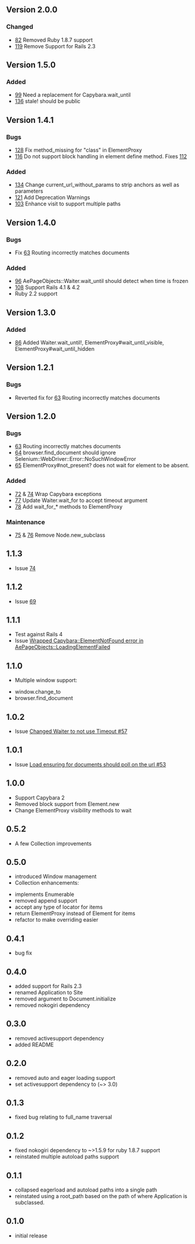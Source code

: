 ## Version 2.0.0

### Changed

* [82](https://github.com/appfolio/ae_page_objects/pull/82) Removed Ruby 1.8.7 support
* [119](https://github.com/appfolio/ae_page_objects/issues/119) Remove Support for Rails 2.3

## Version 1.5.0

### Added

* [99](https://github.com/appfolio/ae_page_objects/issues/99) Need a replacement for Capybara.wait_until
* [136](https://github.com/appfolio/ae_page_objects/issues/136) stale! should be public

## Version 1.4.1

### Bugs

* [128](https://github.com/appfolio/ae_page_objects/pull/128) Fix method_missing for "class" in ElementProxy
* [116](https://github.com/appfolio/ae_page_objects/pull/116) Do not support block handling in element define method. Fixes [112](https://github.com/appfolio/ae_page_objects/issues/112)

### Added

* [134](https://github.com/appfolio/ae_page_objects/pull/134) Change current_url_without_params to strip anchors as well as parameters
* [121](https://github.com/appfolio/ae_page_objects/pull/121) Add Deprecation Warnings
* [103](https://github.com/appfolio/ae_page_objects/pull/103) Enhance visit to support multiple paths

## Version 1.4.0

### Bugs
* Fix [63](https://github.com/appfolio/ae_page_objects/issues/63) Routing incorrectly matches documents

### Added
* [96](https://github.com/appfolio/ae_page_objects/issues/96) AePageObjects::Waiter.wait_until should detect when time is frozen
* [108](https://github.com/appfolio/ae_page_objects/issues/108) Support Rails 4.1 & 4.2
* Ruby 2.2 support

## Version 1.3.0

### Added

* [86](https://github.com/appfolio/ae_page_objects/pull/86) Added Waiter.wait_until!, ElementProxy#wait_until_visible, ElementProxy#wait_until_hidden

## Version 1.2.1

### Bugs

* Reverted fix for [63](https://github.com/appfolio/ae_page_objects/issues/63) Routing incorrectly matches documents

## Version 1.2.0

### Bugs

* [63](https://github.com/appfolio/ae_page_objects/issues/63) Routing incorrectly matches documents
* [64](https://github.com/appfolio/ae_page_objects/issues/64) browser.find_document should ignore Selenium::WebDriver::Error::NoSuchWindowError
* [65](https://github.com/appfolio/ae_page_objects/issues/65) ElementProxy#not_present? does not wait for element to be absent.

### Added

* [72](https://github.com/appfolio/ae_page_objects/pull/72) & [74](https://github.com/appfolio/ae_page_objects/pull/74) Wrap Capybara exceptions
* [77](https://github.com/appfolio/ae_page_objects/pull/77) Update Waiter.wait_for to accept timeout argument
* [78](https://github.com/appfolio/ae_page_objects/pull/78) Add wait_for_* methods to ElementProxy

### Maintenance

* [75](https://github.com/appfolio/ae_page_objects/pull/75) & [76](https://github.com/appfolio/ae_page_objects/pull/76) Remove Node.new_subclass

## 1.1.3

* Issue [74](https://github.com/appfolio/ae_page_objects/pull/74)

## 1.1.2

* Issue [69](https://github.com/appfolio/ae_page_objects/pull/69)

## 1.1.1

* Test against Rails 4
* Issue [Wrapped Capybara::ElementNotFound error in AePageObjects::LoadingElementFailed](https://github.com/appfolio/ae_page_objects/pull/67)

## 1.1.0

* Multiple window support:
 - window.change_to
 - browser.find_document

## 1.0.2

* Issue [Changed Waiter to not use Timeout #57](https://github.com/appfolio/ae_page_objects/issues/57)

## 1.0.1

* Issue [Load ensuring for documents should poll on the url #53](https://github.com/appfolio/ae_page_objects/issues/53)

## 1.0.0

* Support Capybara 2
* Removed block support from Element.new
* Change ElementProxy visibility methods to wait

## 0.5.2

* A few Collection improvements

## 0.5.0

* introduced Window management
* Collection enhancements:
 - implements Enumerable
 - removed append support
 - accept any type of locator for items
 - return ElementProxy instead of Element for items
 - refactor to make overriding easier

## 0.4.1

* bug fix

## 0.4.0

* added support for Rails 2.3
* renamed Application to Site
* removed argument to Document.initialize
* removed nokogiri dependency

## 0.3.0

* removed activesupport dependency
* added README

## 0.2.0

* removed auto and eager loading support
* set activesupport dependency to (~> 3.0)

## 0.1.3

* fixed bug relating to full_name traversal

## 0.1.2

* fixed nokogiri dependency to ~>1.5.9 for ruby 1.8.7 support
* reinstated multiple autoload paths support

## 0.1.1

* collapsed eagerload and autoload paths into a single path
* reinstated using a root_path based on the path of where Application is subclassed.

## 0.1.0

* initial release

